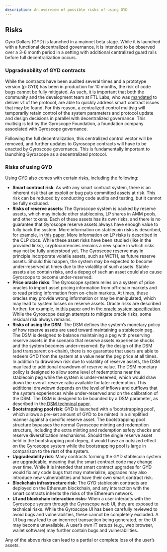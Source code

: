 ```yaml
---
description: An overview of possible risks of using GYD
---
```


## Risks

Gyro Dollars (GYD) is launched in a mainnet beta stage. While it is launched with a functional decentralized governance, it is intended to be observed over a 3-6 month period in a setting with additional centralized guard rails before full decentralization occurs.

### Upgradeability of GYD contracts

While the contracts have been audited several times and a prototype version (p-GYD) has been in production for 10 months, the risk of code bugs cannot be fully mitigated. As such, it is important that both the community and the development team at FTL Labs, who was [mandated](https://snapshot.org/#/gyrodao.eth/proposal/QmeMYwoCCEhSk8E7BNshU2XeSD91RVdLrkkv3mSV2EApTe) to deliver v1 of the protocol, are able to quickly address smart contract issues that may be found. For this reason, a centralized control multisig will temporarily retain control of the system parameters and protocol update and design decisions in parallel with decentralized governance. This multisig is led by the Gyroscope Foundation, a foundation company associated with Gyroscope governance.

Following the full decentralization, this centralized control vector will be removed, and further updates to Gyroscope contracts will have to be enacted by Gyroscope governance. This is fundamentally important to launching Gyroscope as a decentralized protocol.

### Risks of using GYD

Using GYD also comes with certain risks, including the following:

* **Smart contract risk**: As with any smart contract system, there is an inherent risk that an exploit or bug puts committed assets at risk. This risk can be reduced by conducting code audits and testing, but it cannot be fully excluded.
* **Risks of reserve assets**: The Gyroscope system is backed by reserve assets, which may include other stablecoins, LP shares in AMM pools, and other tokens. Each of these assets has its own risks, and there is no guarantee that Gyroscope reserve assets always have enough value to fully back the system. More information on stablecoin risks is described, for example, in[ this paper](https://arxiv.org/abs/2006.12388). More information on LP risks is described in the CLP docs. While these asset risks have been studied (like in the provided links), cryptocurrencies remains a new space in which risks may not be fully understood yet. The Gyroscope reserve may in principle incorporate volatile assets, such as WETH, as future reserve assets. Should this happen, the system may be expected to become under-reserved at times due to the volatility of such assets. Stable assets also contain risks, and a depeg of such an asset could also cause Gyroscope to become under-reserved.
* **Price oracle risks**: The Gyroscope system relies on a system of price oracles to import asset pricing information from off-chain markets and to read pricing information from on-chain markets. At times, these oracles may provide wrong information or may be manipulated, which may lead to system losses on reserve assets. Oracle risks are described further, for example, in[ this paper](https://arxiv.org/abs/2006.12388) and in the[ oracle system specification](https://github.com/gyrostable/technical-papers/blob/main/Consolidated%20Price%20Feed%20and%20Circuit%20Breakers/Design%20of%20the%20Consolidated%20Price%20Feed%20and%20Circuit%20Breaker%20System.pdf). While the Gyroscope design attempts to mitigate oracle risks, some residual risk always remains.
* **Risks of using the DSM**: The DSM defines the system’s monetary policy of how reserve assets are used toward maintaining a stablecoin peg. The DSM is designed to balance maintaining a peg with preserving reserve assets in the scenario that reserve assets experience shocks and the system becomes under-reserved. By the design of the DSM (and transparent on-chain), there is no guarantee that users are able to redeem GYD from the system at a value near the peg price at all times. In addition to drawdown risk due to volatility of reserve assets, the DSM may lead to additional drawdown of reserve value. The DSM monetary policy is designed to allow some level of redemptions near the stablecoin peg while the system is under-reserved, which would draw down the overall reserve ratio available for later redemption. This additional drawdown depends on the level of inflows and outflows that the system experiences while under-reserved and on the calibration of the DSM. The DSM is designed to be bounded by a DSM parameter, as described in the[ DSM technical paper](https://github.com/gyrostable/technical-papers/blob/main/P-AMM/P-AMM%20technical%20paper.pdf).
* **Bootstrapping pool risk**: GYD is launched with a ‘bootstrapping pool’, which allows a pre-set amount of GYD to be minted in a simplified manner against a specific reserve asset. The bootstrapping pool structure bypasses the normal Gyroscope minting and redemption structure, including the extra minting and redemption safety checks and reserve diversification mechanisms. Should the single reserve asset held in the bootstrapping pool depeg, it would have an outsized effect on the Gyroscope system while the bootstrapping pool is large in comparison to the rest of the system.
* **Upgradeability risk**: Many contracts forming the GYD stablecoin system are upgradeable, meaning that the smart contract code may change over time. While it is intended that smart contract upgrades for GYD would fix any code bugs that may materialize, upgrades may also introduce new vulnerabilities and have their own smart contract risk.
* **Blockchain infrastructure risk**: The GYD stablecoin contracts are deployed on the Ethereum blockchain, and any interaction with the smart contracts inherits the risks of the Ethereum network.
* **UI and blockchain interaction risks**: When a user interacts with the Gyroscope system through the Gyroscope web UI, they are exposed to technical risks. While the Gyroscope UI has been carefully reviewed to avoid bugs and vulnerabilities, these cannot be completely excluded. A UI bug may lead to an incorrect transaction being generated, or the UI may become unavailable. A user’s own IT setups (e.g., web browser, wallet software) may further contain bugs and vulnerabilities.

Any of the above risks can lead to a partial or complete loss of the user’s assets.
